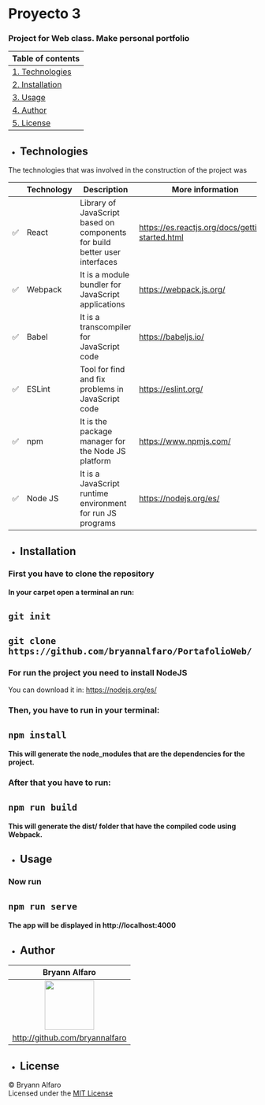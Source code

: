 # Proyecto 3
### Project for Web class. Make personal portfolio


Table of contents |
------------------|
|    [1. Technologies](#technologies)|
|    [2. Installation](#installation)|
|    [3. Usage](#usage)|
|   [4. Author](#author)|
|   [5. License](#license)|

- ## Technologies
The technologies that was involved in the construction of the project was

 | | Technology| Description | More information |
-------------------|--------------|---|---|
|:white_check_mark:| React | Library of JavaScript based on components for build better user interfaces | https://es.reactjs.org/docs/getting-started.html
| :white_check_mark: | Webpack| It is a module bundler for JavaScript applications | https://webpack.js.org/
|:white_check_mark: | Babel| It is a transcompiler for JavaScript code | https://babeljs.io/
|:white_check_mark: | ESLint| Tool for find and fix problems in JavaScript code | https://eslint.org/
|:white_check_mark: | npm| It is the package manager for the Node JS platform  | https://www.npmjs.com/
|:white_check_mark: | Node JS|  It is a JavaScript runtime environment for run JS programs | https://nodejs.org/es/

- ##  Installation
### First you have to clone the repository
#### In your carpet open a terminal an run:
## `git init`
##  `git clone https://github.com/bryannalfaro/PortafolioWeb/`

### For run the project you need to install NodeJS
You can download it in: https://nodejs.org/es/
### Then, you have to run in your terminal:
## `npm install`
#### This will generate the node_modules that are the dependencies for the project.

### After that you have to run:
## `npm run build`
#### This will generate the dist/ folder that have the compiled code using Webpack.

- ## Usage
### Now run
## `npm run serve`
#### The app will be displayed in http://localhost:4000

- ## Author
|Bryann Alfaro|
------------------|
  |<div align="center"><image src = "https://avatars.githubusercontent.com/u/46506166?v=4" width="100px" height="100px"></image></div>|
|http://github.com/bryannalfaro|

- ## License
&copy; Bryann Alfaro  
Licensed under the [MIT License](LICENSE)
